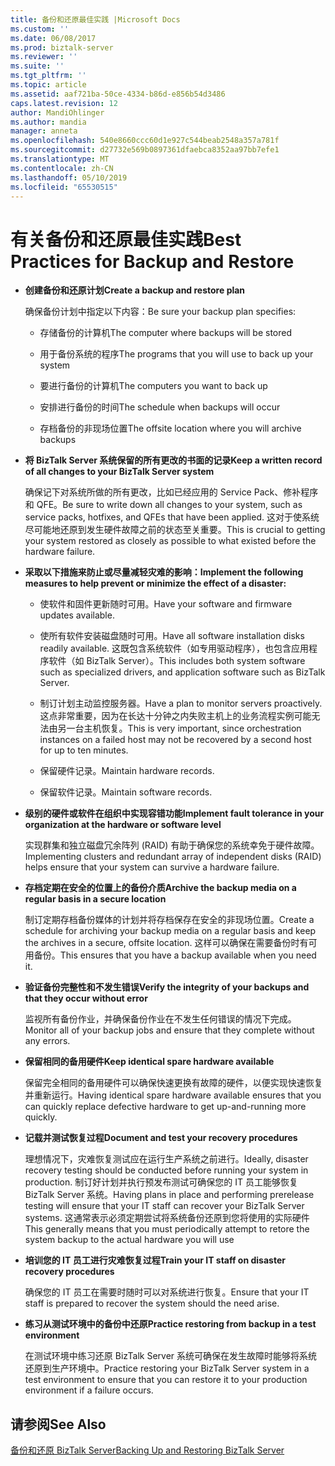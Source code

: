 ```yaml
---
title: 备份和还原最佳实践 |Microsoft Docs
ms.custom: ''
ms.date: 06/08/2017
ms.prod: biztalk-server
ms.reviewer: ''
ms.suite: ''
ms.tgt_pltfrm: ''
ms.topic: article
ms.assetid: aaf721ba-50ce-4334-b86d-e856b54d3486
caps.latest.revision: 12
author: MandiOhlinger
ms.author: mandia
manager: anneta
ms.openlocfilehash: 540e8660ccc60d1e927c544beab2548a357a781f
ms.sourcegitcommit: d27732e569b0897361dfaebca8352aa97bb7efe1
ms.translationtype: MT
ms.contentlocale: zh-CN
ms.lasthandoff: 05/10/2019
ms.locfileid: "65530515"
---
```

# <a name="best-practices-for-backup-and-restore"></a><span data-ttu-id="4c811-102">有关备份和还原最佳实践</span><span class="sxs-lookup"><span data-stu-id="4c811-102">Best Practices for Backup and Restore</span></span>
-   <span data-ttu-id="4c811-103">**创建备份和还原计划**</span><span class="sxs-lookup"><span data-stu-id="4c811-103">**Create a backup and restore plan**</span></span>  
  
     <span data-ttu-id="4c811-104">确保备份计划中指定以下内容：</span><span class="sxs-lookup"><span data-stu-id="4c811-104">Be sure your backup plan specifies:</span></span>  
  
    -   <span data-ttu-id="4c811-105">存储备份的计算机</span><span class="sxs-lookup"><span data-stu-id="4c811-105">The computer where backups will be stored</span></span>  
  
    -   <span data-ttu-id="4c811-106">用于备份系统的程序</span><span class="sxs-lookup"><span data-stu-id="4c811-106">The programs that you will use to back up your system</span></span>  
  
    -   <span data-ttu-id="4c811-107">要进行备份的计算机</span><span class="sxs-lookup"><span data-stu-id="4c811-107">The computers you want to back up</span></span>  
  
    -   <span data-ttu-id="4c811-108">安排进行备份的时间</span><span class="sxs-lookup"><span data-stu-id="4c811-108">The schedule when backups will occur</span></span>  
  
    -   <span data-ttu-id="4c811-109">存档备份的非现场位置</span><span class="sxs-lookup"><span data-stu-id="4c811-109">The offsite location where you will archive backups</span></span>  
  
-   <span data-ttu-id="4c811-110">**将 BizTalk Server 系统保留的所有更改的书面的记录**</span><span class="sxs-lookup"><span data-stu-id="4c811-110">**Keep a written record of all changes to your BizTalk Server system**</span></span>  
  
     <span data-ttu-id="4c811-111">确保记下对系统所做的所有更改，比如已经应用的 Service Pack、修补程序和 QFE。</span><span class="sxs-lookup"><span data-stu-id="4c811-111">Be sure to write down all changes to your system, such as service packs, hotfixes, and QFEs that have been applied.</span></span> <span data-ttu-id="4c811-112">这对于使系统尽可能地还原到发生硬件故障之前的状态至关重要。</span><span class="sxs-lookup"><span data-stu-id="4c811-112">This is crucial to getting your system restored as closely as possible to what existed before the hardware failure.</span></span>  
  
-   <span data-ttu-id="4c811-113">**采取以下措施来防止或尽量减轻灾难的影响：**</span><span class="sxs-lookup"><span data-stu-id="4c811-113">**Implement the following measures to help prevent or minimize the effect of a disaster:**</span></span>  
  
    -   <span data-ttu-id="4c811-114">使软件和固件更新随时可用。</span><span class="sxs-lookup"><span data-stu-id="4c811-114">Have your software and firmware updates available.</span></span>  
  
    -   <span data-ttu-id="4c811-115">使所有软件安装磁盘随时可用。</span><span class="sxs-lookup"><span data-stu-id="4c811-115">Have all software installation disks readily available.</span></span> <span data-ttu-id="4c811-116">这既包含系统软件（如专用驱动程序），也包含应用程序软件（如 BizTalk Server）。</span><span class="sxs-lookup"><span data-stu-id="4c811-116">This includes both system software such as specialized drivers, and application software such as BizTalk Server.</span></span>  
  
    -   <span data-ttu-id="4c811-117">制订计划主动监控服务器。</span><span class="sxs-lookup"><span data-stu-id="4c811-117">Have a plan to monitor servers proactively.</span></span> <span data-ttu-id="4c811-118">这点非常重要，因为在长达十分钟之内失败主机上的业务流程实例可能无法由另一台主机恢复。</span><span class="sxs-lookup"><span data-stu-id="4c811-118">This is very important, since orchestration instances on a failed host may not be recovered by a second host for up to ten minutes.</span></span>  
  
    -   <span data-ttu-id="4c811-119">保留硬件记录。</span><span class="sxs-lookup"><span data-stu-id="4c811-119">Maintain hardware records.</span></span>  
  
    -   <span data-ttu-id="4c811-120">保留软件记录。</span><span class="sxs-lookup"><span data-stu-id="4c811-120">Maintain software records.</span></span>  
  
-   <span data-ttu-id="4c811-121">**级别的硬件或软件在组织中实现容错功能**</span><span class="sxs-lookup"><span data-stu-id="4c811-121">**Implement fault tolerance in your organization at the hardware or software level**</span></span>  
  
     <span data-ttu-id="4c811-122">实现群集和独立磁盘冗余阵列 (RAID) 有助于确保您的系统幸免于硬件故障。</span><span class="sxs-lookup"><span data-stu-id="4c811-122">Implementing clusters and redundant array of independent disks (RAID) helps ensure that your system can survive a hardware failure.</span></span>  
  
-   <span data-ttu-id="4c811-123">**存档定期在安全的位置上的备份介质**</span><span class="sxs-lookup"><span data-stu-id="4c811-123">**Archive the backup media on a regular basis in a secure location**</span></span>  
  
     <span data-ttu-id="4c811-124">制订定期存档备份媒体的计划并将存档保存在安全的非现场位置。</span><span class="sxs-lookup"><span data-stu-id="4c811-124">Create a schedule for archiving your backup media on a regular basis and keep the archives in a secure, offsite location.</span></span> <span data-ttu-id="4c811-125">这样可以确保在需要备份时有可用备份。</span><span class="sxs-lookup"><span data-stu-id="4c811-125">This ensures that you have a backup available when you need it.</span></span>  
  
-   <span data-ttu-id="4c811-126">**验证备份完整性和不发生错误**</span><span class="sxs-lookup"><span data-stu-id="4c811-126">**Verify the integrity of your backups and that they occur without error**</span></span>  
  
     <span data-ttu-id="4c811-127">监视所有备份作业，并确保备份作业在不发生任何错误的情况下完成。</span><span class="sxs-lookup"><span data-stu-id="4c811-127">Monitor all of your backup jobs and ensure that they complete without any errors.</span></span>  
  
-   <span data-ttu-id="4c811-128">**保留相同的备用硬件**</span><span class="sxs-lookup"><span data-stu-id="4c811-128">**Keep identical spare hardware available**</span></span>  
  
     <span data-ttu-id="4c811-129">保留完全相同的备用硬件可以确保快速更换有故障的硬件，以便实现快速恢复并重新运行。</span><span class="sxs-lookup"><span data-stu-id="4c811-129">Having identical spare hardware available ensures that you can quickly replace defective hardware to get up-and-running more quickly.</span></span>  
  
-   <span data-ttu-id="4c811-130">**记载并测试恢复过程**</span><span class="sxs-lookup"><span data-stu-id="4c811-130">**Document and test your recovery procedures**</span></span>  
  
     <span data-ttu-id="4c811-131">理想情况下，灾难恢复测试应在运行生产系统之前进行。</span><span class="sxs-lookup"><span data-stu-id="4c811-131">Ideally, disaster recovery testing should be conducted before running your system in production.</span></span> <span data-ttu-id="4c811-132">制订好计划并执行预发布测试可确保您的 IT 员工能够恢复 BizTalk Server 系统。</span><span class="sxs-lookup"><span data-stu-id="4c811-132">Having plans in place and performing prerelease testing will ensure that your IT staff can recover your BizTalk Server systems.</span></span> <span data-ttu-id="4c811-133">这通常表示必须定期尝试将系统备份还原到您将使用的实际硬件</span><span class="sxs-lookup"><span data-stu-id="4c811-133">This generally means that you must periodically attempt to retore the system backup to the actual hardware you will use</span></span>  
  
-   <span data-ttu-id="4c811-134">**培训您的 IT 员工进行灾难恢复过程**</span><span class="sxs-lookup"><span data-stu-id="4c811-134">**Train your IT staff on disaster recovery procedures**</span></span>  
  
     <span data-ttu-id="4c811-135">确保您的 IT 员工在需要时随时可以对系统进行恢复。</span><span class="sxs-lookup"><span data-stu-id="4c811-135">Ensure that your IT staff is prepared to recover the system should the need arise.</span></span>  
  
-   <span data-ttu-id="4c811-136">**练习从测试环境中的备份中还原**</span><span class="sxs-lookup"><span data-stu-id="4c811-136">**Practice restoring from backup in a test environment**</span></span>  
  
     <span data-ttu-id="4c811-137">在测试环境中练习还原 BizTalk Server 系统可确保在发生故障时能够将系统还原到生产环境中。</span><span class="sxs-lookup"><span data-stu-id="4c811-137">Practice restoring your BizTalk Server system in a test environment to ensure that you can restore it to your production environment if a failure occurs.</span></span>  
  
## <a name="see-also"></a><span data-ttu-id="4c811-138">请参阅</span><span class="sxs-lookup"><span data-stu-id="4c811-138">See Also</span></span>  
 [<span data-ttu-id="4c811-139">备份和还原 BizTalk Server</span><span class="sxs-lookup"><span data-stu-id="4c811-139">Backing Up and Restoring BizTalk Server</span></span>](../core/backing-up-and-restoring-biztalk-server.md)
